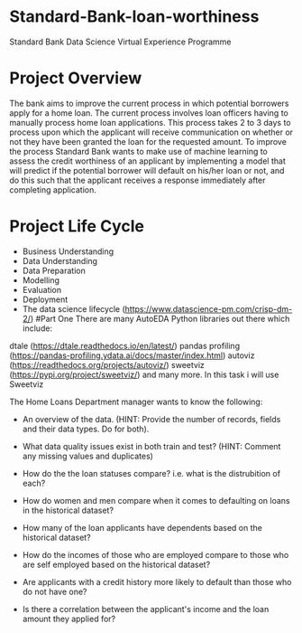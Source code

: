 # Standard-Bank-loan-worthiness
Standard Bank Data Science Virtual Experience Programme 
# Project Overview
The bank aims to improve the current process in which potential borrowers apply for a home loan. The current process involves loan officers having to manually process home loan applications. This process takes 2 to 3 days to process upon which the applicant will receive communication on whether or not they have been granted the loan for the requested amount. To improve the process Standard Bank wants to make use of machine learning to assess the credit worthiness of an applicant by implementing a model that will predict if the potential borrower will default on his/her loan or not, and do this such that the applicant receives a response immediately after completing application.
# Project Life Cycle
- Business Understanding
- Data Understanding
- Data Preparation
- Modelling
- Evaluation
- Deployment
- The data science lifecycle (https://www.datascience-pm.com/crisp-dm-2/)
#Part One
There are many AutoEDA Python libraries out there which include:

dtale (https://dtale.readthedocs.io/en/latest/)
pandas profiling (https://pandas-profiling.ydata.ai/docs/master/index.html)
autoviz (https://readthedocs.org/projects/autoviz/)
sweetviz (https://pypi.org/project/sweetviz/)
and many more. In this task i will use Sweetviz

The Home Loans Department manager wants to know the following:

- An overview of the data. (HINT: Provide the number of records, fields and their data types. Do for both).

- What data quality issues exist in both train and test? (HINT: Comment any missing values and duplicates)

- How do the the loan statuses compare? i.e. what is the distrubition of each?

- How do women and men compare when it comes to defaulting on loans in the historical dataset?

- How many of the loan applicants have dependents based on the historical dataset?

- How do the incomes of those who are employed compare to those who are self employed based on the historical dataset?

- Are applicants with a credit history more likely to default than those who do not have one?

- Is there a correlation between the applicant's income and the loan amount they applied for?
